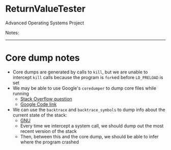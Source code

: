 # ReturnValueTester
Advanced Operating Systems Project

Notes:
- - -
# Core dump notes
- Core dumps are generated by calls to `kill`, but we are unable to intercept `kill` calls because the program is `fork`ed before `LD_PRELOAD` is set
- We may be able to use Google's `coredumper` to dump core files while running
  - [Stack Overflow question](http://stackoverflow.com/a/979297)
  - [Google Code link](https://code.google.com/archive/p/google-coredumper/)
- We can use the `backtrace` and `backtrace_symbols` to dump info about the current state of the stack:
  - [GNU](https://www.gnu.org/software/libc/manual/html_node/Backtraces.html)
  - Every time we intercept a system call, we should dump out the most recent version of the stack
  - Then, between this and the core dump, we should be able to infer where the program crashed